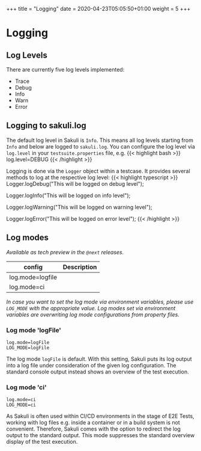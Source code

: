 +++
title = "Logging"
date =  2020-04-23T05:05:50+01:00
weight = 5
+++

# Logging

## Log Levels

There are currently five log levels implemented:

- Trace
- Debug
- Info
- Warn
- Error

## Logging to sakuli.log

The default log level in Sakuli is `Info`. This means all log levels starting from `Info` and below are logged to
`sakuli.log`. You can configure the log level via `log.level` in your `testsuite.properties` file, e.g.
{{< highlight bash >}}
log.level=DEBUG
{{< /highlight >}}


Logging is done via the `Logger` object within a testcase. It provides several methods to log at the respective log level:
{{< highlight typescript >}}
Logger.logDebug("This will be logged on debug level");

Logger.logInfo("This will be logged on info level");

Logger.logWarning("This will be logged on warning level");

Logger.logError("This will be logged on error level");
{{< /highlight >}}

## Log modes
*Available as tech preview in the `@next` releases.*

| config | Description |
| ------ | ----------- |
| log.mode=logfile
| log.mode=ci

*In case you want to set the log mode via environment variables, please use `LOG_MODE` with the appropriate value.
Log modes set via environment variables are overwriting log mode configurations from property files.*

### Log mode 'logFile'
```
log.mode=logFile
LOG_MODE=logFile
```

The log mode `logFile` is default. With this setting, Sakuli puts its log output into a log file under consideration 
of the given log configuration. The standard console output instead shows an overview of the test execution.   

### Log mode 'ci'
```
log.mode=ci
LOG_MODE=ci
```

As Sakuli is often used within CI/CD environments in the stage of E2E Tests, working with log files e.g. inside a
container or in a build system is not convenient. Therefore, Sakuli comes with the option to redirect the log output to
the standard output. This mode suppresses the standard overview display of the test execution.